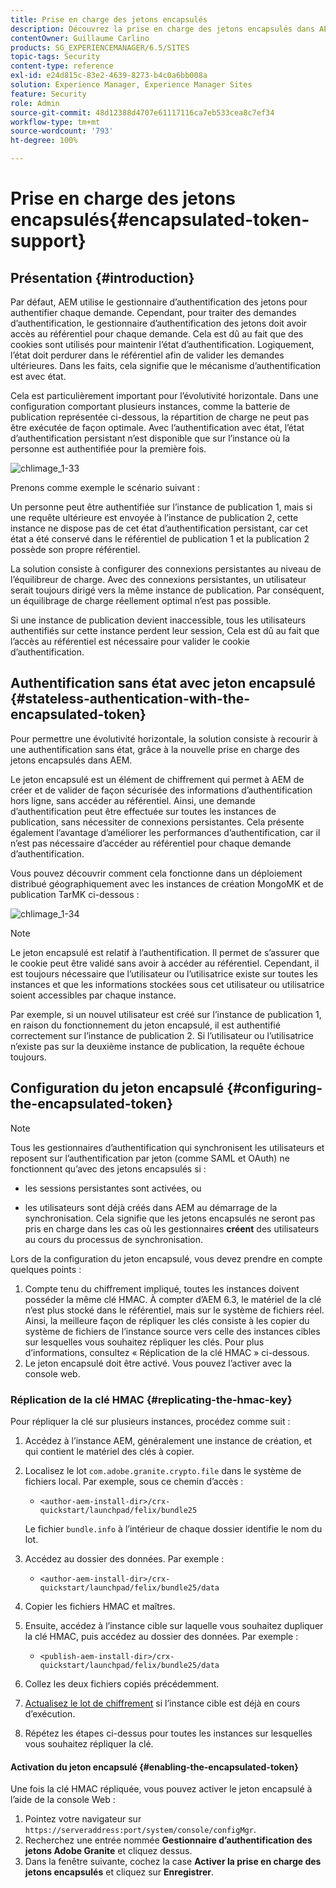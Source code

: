 ```yaml
---
title: Prise en charge des jetons encapsulés
description: Découvrez la prise en charge des jetons encapsulés dans AEM.
contentOwner: Guillaume Carlino
products: SG_EXPERIENCEMANAGER/6.5/SITES
topic-tags: Security
content-type: reference
exl-id: e24d815c-83e2-4639-8273-b4c0a6bb008a
solution: Experience Manager, Experience Manager Sites
feature: Security
role: Admin
source-git-commit: 48d12388d4707e61117116ca7eb533cea8c7ef34
workflow-type: tm+mt
source-wordcount: '793'
ht-degree: 100%

---
```


# Prise en charge des jetons encapsulés{#encapsulated-token-support}

## Présentation {#introduction}

Par défaut, AEM utilise le gestionnaire d’authentification des jetons pour authentifier chaque demande. Cependant, pour traiter des demandes d’authentification, le gestionnaire d’authentification des jetons doit avoir accès au référentiel pour chaque demande. Cela est dû au fait que des cookies sont utilisés pour maintenir l’état d’authentification. Logiquement, l’état doit perdurer dans le référentiel afin de valider les demandes ultérieures. Dans les faits, cela signifie que le mécanisme d’authentification est avec état.

Cela est particulièrement important pour l’évolutivité horizontale. Dans une configuration comportant plusieurs instances, comme la batterie de publication représentée ci-dessous, la répartition de charge ne peut pas être exécutée de façon optimale. Avec l’authentification avec état, l’état d’authentification persistant n’est disponible que sur l’instance où la personne est authentifiée pour la première fois.

![chlimage_1-33](assets/chlimage_1-33a.png)

Prenons comme exemple le scénario suivant :

Un personne peut être authentifiée sur l’instance de publication 1, mais si une requête ultérieure est envoyée à l’instance de publication 2, cette instance ne dispose pas de cet état d’authentification persistant, car cet état a été conservé dans le référentiel de publication 1 et la publication 2 possède son propre référentiel.

La solution consiste à configurer des connexions persistantes au niveau de l’équilibreur de charge. Avec des connexions persistantes, un utilisateur serait toujours dirigé vers la même instance de publication. Par conséquent, un équilibrage de charge réellement optimal n’est pas possible.

Si une instance de publication devient inaccessible, tous les utilisateurs authentifiés sur cette instance perdent leur session, Cela est dû au fait que l’accès au référentiel est nécessaire pour valider le cookie d’authentification.

## Authentification sans état avec jeton encapsulé {#stateless-authentication-with-the-encapsulated-token}

Pour permettre une évolutivité horizontale, la solution consiste à recourir à une authentification sans état, grâce à la nouvelle prise en charge des jetons encapsulés dans AEM.

Le jeton encapsulé est un élément de chiffrement qui permet à AEM de créer et de valider de façon sécurisée des informations d’authentification hors ligne, sans accéder au référentiel. Ainsi, une demande d’authentification peut être effectuée sur toutes les instances de publication, sans nécessiter de connexions persistantes. Cela présente également l’avantage d’améliorer les performances d’authentification, car il n’est pas nécessaire d’accéder au référentiel pour chaque demande d’authentification.

Vous pouvez découvrir comment cela fonctionne dans un déploiement distribué géographiquement avec les instances de création MongoMK et de publication TarMK ci-dessous :

![chlimage_1-34](assets/chlimage_1-34a.png)

>[!NOTE]
>
>Le jeton encapsulé est relatif à l’authentification. Il permet de s’assurer que le cookie peut être validé sans avoir à accéder au référentiel. Cependant, il est toujours nécessaire que l’utilisateur ou l’utilisatrice existe sur toutes les instances et que les informations stockées sous cet utilisateur ou utilisatrice soient accessibles par chaque instance.
>
>Par exemple, si un nouvel utilisateur est créé sur l’instance de publication 1, en raison du fonctionnement du jeton encapsulé, il est authentifié correctement sur l’instance de publication 2. Si l’utilisateur ou l’utilisatrice n’existe pas sur la deuxième instance de publication, la requête échoue toujours.
>

## Configuration du jeton encapsulé {#configuring-the-encapsulated-token}

>[!NOTE]
>Tous les gestionnaires d’authentification qui synchronisent les utilisateurs et reposent sur l’authentification par jeton (comme SAML et OAuth) ne fonctionnent qu’avec des jetons encapsulés si :
>
>* les sessions persistantes sont activées, ou
>
>* les utilisateurs sont déjà créés dans AEM au démarrage de la synchronisation. Cela signifie que les jetons encapsulés ne seront pas pris en charge dans les cas où les gestionnaires **créent** des utilisateurs au cours du processus de synchronisation.

Lors de la configuration du jeton encapsulé, vous devez prendre en compte quelques points :

1. Compte tenu du chiffrement impliqué, toutes les instances doivent posséder la même clé HMAC. À compter d’AEM 6.3, le matériel de la clé n’est plus stocké dans le référentiel, mais sur le système de fichiers réel. Ainsi, la meilleure façon de répliquer les clés consiste à les copier du système de fichiers de l’instance source vers celle des instances cibles sur lesquelles vous souhaitez répliquer les clés. Pour plus d’informations, consultez « Réplication de la clé HMAC » ci-dessous.
1. Le jeton encapsulé doit être activé. Vous pouvez l’activer avec la console web.

### Réplication de la clé HMAC {#replicating-the-hmac-key}

Pour répliquer la clé sur plusieurs instances, procédez comme suit :

1. Accédez à l’instance AEM, généralement une instance de création, et qui contient le matériel des clés à copier.
1. Localisez le lot `com.adobe.granite.crypto.file` dans le système de fichiers local. Par exemple, sous ce chemin d’accès :

   * `<author-aem-install-dir>/crx-quickstart/launchpad/felix/bundle25`

   Le fichier `bundle.info` à l’intérieur de chaque dossier identifie le nom du lot.

1. Accédez au dossier des données. Par exemple :

   * `<author-aem-install-dir>/crx-quickstart/launchpad/felix/bundle25/data`

1. Copier les fichiers HMAC et maîtres.
1. Ensuite, accédez à l’instance cible sur laquelle vous souhaitez dupliquer la clé HMAC, puis accédez au dossier des données. Par exemple :

   * `<publish-aem-install-dir>/crx-quickstart/launchpad/felix/bundle25/data`

1. Collez les deux fichiers copiés précédemment.
1. [Actualisez le lot de chiffrement](/help/communities/deploy-communities.md#refresh-the-granite-crypto-bundle) si l’instance cible est déjà en cours d’exécution.

1. Répétez les étapes ci-dessus pour toutes les instances sur lesquelles vous souhaitez répliquer la clé.

#### Activation du jeton encapsulé {#enabling-the-encapsulated-token}

Une fois la clé HMAC répliquée, vous pouvez activer le jeton encapsulé à l’aide de la console Web :

1. Pointez votre navigateur sur `https://serveraddress:port/system/console/configMgr`.
1. Recherchez une entrée nommée **Gestionnaire d’authentification des jetons Adobe Granite** et cliquez dessus.
1. Dans la fenêtre suivante, cochez la case **Activer la prise en charge des jetons encapsulés** et cliquez sur **Enregistrer**.

